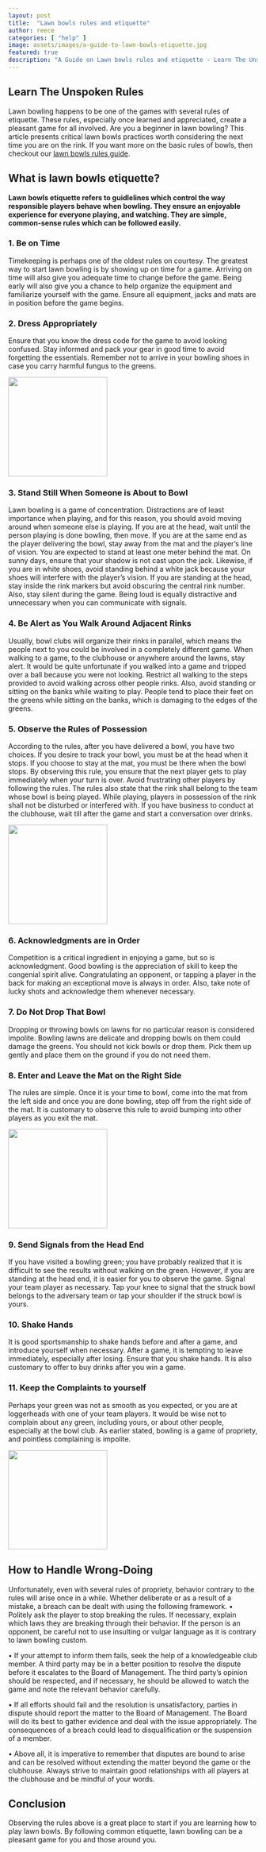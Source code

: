 ```yaml
---
layout: post
title:  "Lawn bowls rules and etiquette"
author: reece
categories: [ "help" ]
image: assets/images/a-guide-to-lawn-bowls-etiquette.jpg
featured: true
description: "A Guide on Lawn bowls rules and etiquette - Learn The Unspoken Rules"
---
```



## Learn The Unspoken Rules

Lawn bowling happens to be one of the games with several rules of etiquette. These rules, especially once learned and appreciated, create a pleasant game for all involved.
Are you a beginner in lawn bowling? This article presents critical lawn bowls practices worth considering the next time you are on the rink. If you want more on the basic rules of bowls, then checkout our <a href="https://www.jackhighbowls.com/help/lawn-bowls-rules">lawn bowls rules guide</a>.


## What is lawn bowls etiquette?

**Lawn bowls etiquette refers to guidlelines which control the way responsible players behave when bowling. They ensure an enjoyable experience for everyone playing, and watching. They are simple, common-sense rules which can be followed easily.**

### 1. Be on Time

Timekeeping is perhaps one of the oldest rules on courtesy. The greatest way to start lawn bowling is by showing up on time for a game. Arriving on time will also give you adequate time to change before the game.
Being early will also give you a chance to help organize the equipment and familiarize yourself with the game. Ensure all equipment, jacks and mats are in position before the game begins.

### 2. Dress Appropriately

Ensure that you know the dress code for the game to avoid looking confused. Stay informed and pack your gear in good time to avoid forgetting the essentials. Remember not to arrive in your bowling shoes in case you carry harmful fungus to the greens.


<img src="/assets/images/lawn_bowls_etiquette_one.jpg" height="200px" />

### 3. Stand Still When Someone is About to Bowl

Lawn bowling is a game of concentration. Distractions are of least importance when playing, and for this reason, you should avoid moving around when someone else is playing. If you are at the head, wait until the person playing is done bowling, then move. If you are at the same end as the player delivering the bowl, stay away from the mat and the player’s line of vision. You are expected to stand at least one meter behind the mat.
On sunny days, ensure that your shadow is not cast upon the jack. Likewise, if you are in white shoes, avoid standing behind a white jack because your shoes will interfere with the player’s vision. If you are standing at the head, stay inside the rink markers but avoid obscuring the central rink number. Also, stay silent during the game. Being loud is equally distractive and unnecessary when you can communicate with signals.

### 4. Be Alert as You Walk Around Adjacent Rinks

Usually, bowl clubs will organize their rinks in parallel, which means the people next to you could be involved in a completely different game. When walking to a game, to the clubhouse or anywhere around the lawns, stay alert. It would be quite unfortunate if you walked into a game and tripped over a ball because you were not looking.
Restrict all walking to the steps provided to avoid walking across other people rinks. Also, avoid standing or sitting on the banks while waiting to play. People tend to place their feet on the greens while sitting on the banks, which is damaging to the edges of the greens.

### 5. Observe the Rules of Possession

According to the rules, after you have delivered a bowl, you have two choices. If you desire to track your bowl, you must be at the head when it stops. If you choose to stay at the mat, you must be there when the bowl stops.
By observing this rule, you ensure that the next player gets to play immediately when your turn is over. Avoid frustrating other players by following the rules. The rules also state that the rink shall belong to the team whose bowl is being played. While playing, players in possession of the rink shall not be disturbed or interfered with. If you have business to conduct at the clubhouse, wait till after the game and start a conversation over drinks.


<img src="/assets/images/lawn_bowls_etiquette_two.jpg" height="200px" />

### 6. Acknowledgments are in Order

Competition is a critical ingredient in enjoying a game, but so is acknowledgment. Good bowling is the appreciation of skill to keep the congenial spirit alive. Congratulating an opponent, or tapping a player in the back for making an exceptional move is always in order. Also, take note of lucky shots and acknowledge them whenever necessary.

### 7. Do Not Drop That Bowl

Dropping or throwing bowls on lawns for no particular reason is considered impolite. Bowling lawns are delicate and dropping bowls on them could damage the greens. You should not kick bowls or drop them. Pick them up gently and place them on the ground if you do not need them.

### 8. Enter and Leave the Mat on the Right Side

The rules are simple. Once it is your time to bowl, come into the mat from the left side and once you are done bowling, step off from the right side of the mat. It is customary to observe this rule to avoid bumping into other players as you exit the mat.


<img src="/assets/images/lawn_bowls_etiquette_three.jpg" height="200px" />

### 9. Send Signals from the Head End

If you have visited a bowling green; you have probably realized that it is difficult to see the results without walking on the green. However, if you are standing at the head end, it is easier for you to observe the game. Signal your team player as necessary. Tap your knee to signal that the struck bowl belongs to the adversary team or tap your shoulder if the struck bowl is yours.

### 10. Shake Hands

It is good sportsmanship to shake hands before and after a game, and introduce yourself when necessary. After a game, it is tempting to leave immediately, especially after losing. Ensure that you shake hands. It is also customary to offer to buy drinks after you win a game.

### 11. Keep the Complaints to yourself

Perhaps your green was not as smooth as you expected, or you are at loggerheads with one of your team players. It would be wise not to complain about any green, including yours, or about other people, especially at the bowl club. As earlier stated, bowling is a game of propriety, and pointless complaining is impolite.


<img src="/assets/images/lawn_bowls_etiquette_four.jpg" height="200px" />

## How to Handle Wrong-Doing

Unfortunately, even with several rules of propriety, behavior contrary to the rules will arise once in a while. Whether deliberate or as a result of a mistake, a breach can be dealt with using the following framework.
• Politely ask the player to stop breaking the rules. If necessary, explain which laws they are breaking through their behavior. If the person is an opponent, be careful not to use insulting or vulgar language as it is contrary to lawn bowling custom.

• If your attempt to inform them fails, seek the help of a knowledgeable club member. A third party may be in a better position to resolve the dispute before it escalates to the Board of Management. The third party’s opinion should be respected, and if necessary, he should be allowed to watch the game and note the relevant behavior carefully.

• If all efforts should fail and the resolution is unsatisfactory, parties in dispute should report the matter to the Board of Management. The Board will do its best to gather evidence and deal with the issue appropriately. The consequences of a breach could lead to disqualification or the suspension of a member.

• Above all, it is imperative to remember that disputes are bound to arise and can be resolved without extending the matter beyond the game or the clubhouse. Always strive to maintain good relationships with all players at the clubhouse and be mindful of your words.

## Conclusion

Observing the rules above is a great place to start if you are learning how to play lawn bowls. By following common etiquette, lawn bowling can be a pleasant game for you and those around you.
